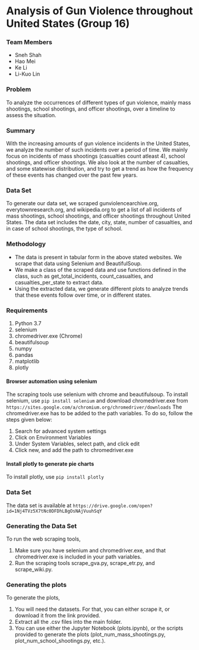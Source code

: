 # **Analysis of Gun Violence throughout United States (Group 16)**
### Team Members
* Sneh Shah
* Hao Mei
* Ke Li
* Li-Kuo Lin

### Problem
To analyze the occurrences of different types of gun violence, mainly mass shootings, school shootings, and officer shootings, over a timeline to assess the situation.

### Summary
With the increasing amounts of gun violence incidents in the United States, we analyze the number of such incidents over a period of time. We mainly focus on incidents of mass shootings (casualties count atleast 4), school shootings, and officer shootings. We also look at the number of casualties, and some statewise distribution, and try to get a trend as how the frequency of these events has changed over the past few years.

### Data Set
To generate our data set, we scraped gunviolencearchive.org, everytownresearch.org, and wikipedia.org to get a list of all incidents of mass shootings, school shootings, and officer shootings throughout United States. The data set includes the date, city, state, number of casualties, and in case of school shootings, the type of school.

### Methodology
* The data is present in tabular form in the above stated websites. We scrape that data using Selenium and BeautifulSoup.
* We make a class of the scraped data and use functions defined in the class, such as get_total_incidents, count_casualties, and casualties_per_state to extract data.
* Using the extracted data, we generate different plots to analyze trends that these events follow over time, or in different states.

### Requirements
1. Python 3.7
2. selenium
3. chromedriver.exe (Chrome)
4. beautifulsoup
5. numpy
6. pandas
7. matplotlib
8. plotly

#### Browser automation using selenium
The scraping tools use selenium with chrome and beautifulsoup. To install selenium, use
`pip install selenium`
and download chromedriver.exe from
`https://sites.google.com/a/chromium.org/chromedriver/downloads`
The chromedriver.exe has to be added to the path variables. To do so, follow the steps given below:
1. Search for advanced system settings
2. Click on Environment Variables
3. Under System Variables, select path, and click edit
4. Click new, and add the path to chromedriver.exe

#### Install plotly to generate pie charts
To install plotly, use
`pip install plotly`

### Data Set
The data set is available at
`https://drive.google.com/open?id=1Nj4TVz5X7tNc0DFDhLBgOsNAjVuuhSqY`

### Generating the Data Set
To run the web scraping tools, 
1. Make sure you have selenium and chromedriver.exe, and that chromedriver.exe is included in your path variables.
2. Run the scraping tools scrape_gva.py, scrape_etr.py, and scrape_wiki.py.

### Generating the plots
To generate the plots,
1. You will need the datasets. For that, you can either scrape it, or download it from the link provided. 
2. Extract all the .csv files into the main folder.
3. You can use either the Jupyter Notebook (plots.ipynb), or the scripts provided to generate the plots (plot_num_mass_shootings.py, plot_num_school_shootings.py, etc.).